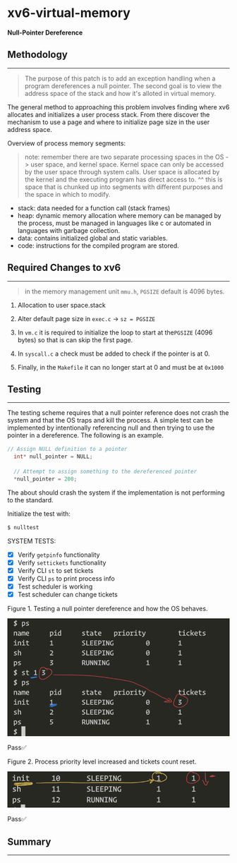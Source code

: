 # xv6-virtual-memory
**Null-Pointer Dereference**

## Methodology
---
>The purpose of this patch is to add an exception handling when a program dereferences a null pointer. The second goal is to view the address space of the stack and how it's alloted in virtual memory.

The general method to approaching this problem involves finding where xv6 allocates and initializes a user process stack. From there discover the mechanism to use a page and where to initialize page size in the user address space.

Overview of process memory segments:
>note: remember there are two separate processing spaces in the OS -> user space, and kernel space. 
> Kernel space can only be accessed by the user space through system calls.
> User space is allocated by the kernel and the executing program has direct access to.
> ^^ this is space that is chunked up into segments with different purposes and the space in which to modify.

- stack: data needed for a function call (stack frames)
- heap: dynamic memory allocation where memory can be managed by the process, must be managed in languages like c or automated in languages with garbage collection.
- data: contains initialized global and static variables.
- code: instructions for the compiled program are stored.

## Required Changes to xv6
---

> in the memory management unit `mmu.h`, `PGSIZE` default is 4096 bytes.
 
1. Allocation to user space.stack

2. Alter default page size in `exec.c` -> `sz = PGSIZE`

3. In `vm.c` it is required to initialize the loop to start at the`PGSIZE` (4096 bytes) so that is can skip the first page.
   
4. In `syscall.c` a check must be added to check if the pointer is at 0.
   
5. Finally, in the `Makefile` it can no longer start at 0 and must be at `0x1000`

## Testing
---

The testing scheme requires that a null pointer reference does not crash the system and that the OS traps and kill the process. A simple test can be implemented by intentionally referencing null and then trying to use the pointer in a dereference. The following is an example.

```c
// Assign NULL definition to a pointer
  int* null_pointer = NULL;

  // Attempt to assign something to the dereferenced pointer
  *null_pointer = 200;
```

The about should crash the system if the implementation is not performing to the standard.

Initialize the test with:
```c
$ nulltest
```


SYSTEM TESTS:

- [x] Verify `getpinfo` functionality
- [x] Verify `settickets` functionality
- [x] Verify CLI `st` to set tickets
- [x] Verify CLI `ps` to print process info
- [x] Test scheduler is working
- [x] Test scheduler can change tickets

Figure 1. Testing a null pointer dereference and how the OS behaves.

 ![nullpointer](https://github.com/ztbochanski/xv6-mlfq-lottery-scheduler/raw/main/images/settickets.png)

Pass✅

Figure 2. Process priority level increased and tickets count reset.

 ![priority](https://github.com/ztbochanski/xv6-mlfq-lottery-scheduler/raw/main/images/priority.png)

Pass✅


## Summary
---
